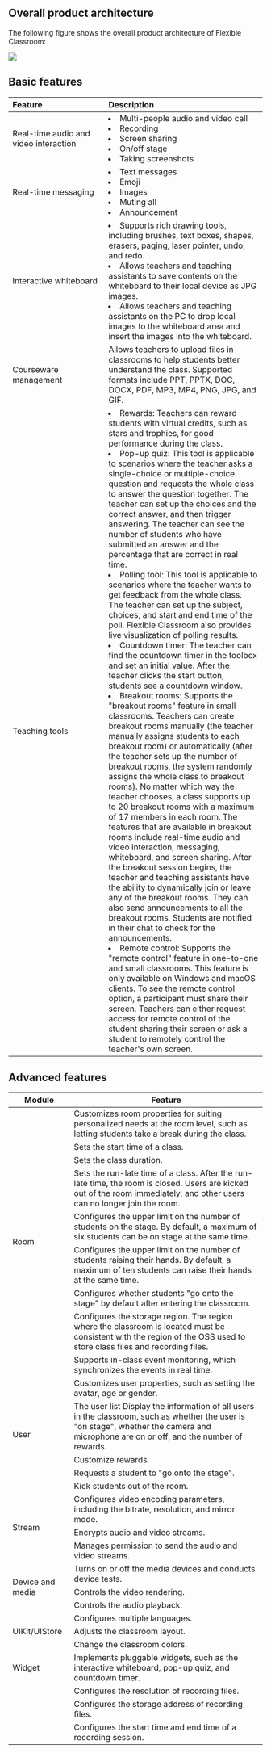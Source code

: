 ## Overall product architecture

The following figure shows the overall product architecture of Flexible Classroom:

![](https://web-cdn.agora.io/docs-files/1658392957746)

## Basic features

| <span style="white-space:nowrap;">Feature&emsp;&emsp;&emsp;&emsp;&emsp;&emsp;&emsp;</span> | Description |
| :----------------------------------------------------------- | :----------------------------------------------------------- |
| Real-time audio and video interaction | <li>Multi-people audio and video call</li><li>Recording</li><li>Screen sharing</li><li>On/off stage</li><li>Taking screenshots</li> |
| Real-time messaging | <li>Text messages</li><li>Emoji</li><li>Images</li><li>Muting all</li><li>Announcement</li> |
| Interactive whiteboard | <li>Supports rich drawing tools, including brushes, text boxes, shapes, erasers, paging, laser pointer, undo, and redo.</li><li>Allows teachers and teaching assistants to save contents on the whiteboard to their local device as JPG images.</li><li>Allows teachers and teaching assistants on the PC to drop local images to the whiteboard area and insert the images into the whiteboard.</li> |
| Courseware management | Allows teachers to upload files in classrooms to help students better understand the class. Supported formats include PPT, PPTX, DOC, DOCX, PDF, MP3, MP4, PNG, JPG, and GIF. |
| Teaching tools | <li>Rewards: Teachers can reward students with virtual credits, such as stars and trophies, for good performance during the class.</li><li>Pop-up quiz: This tool is applicable to scenarios where the teacher asks a single-choice or multiple-choice question and requests the whole class to answer the question together. The teacher can set up the choices and the correct answer, and then trigger answering. The teacher can see the number of students who have submitted an answer and the percentage that are correct in real time.</li><li>Polling tool: This tool is applicable to scenarios where the teacher wants to get feedback from the whole class. The teacher can set up the subject, choices, and start and end time of the poll. Flexible Classroom also provides live visualization of polling results.</li><li>Countdown timer: The teacher can find the countdown timer in the toolbox and set an initial value. After the teacher clicks the start button, students see a countdown window.</li><li>Breakout rooms: Supports the "breakout rooms" feature in small classrooms. Teachers can create breakout rooms manually (the teacher manually assigns students to each breakout room) or automatically (after the teacher sets up the number of breakout rooms, the system randomly assigns the whole class to breakout rooms). No matter which way the teacher chooses, a class supports up to 20 breakout rooms with a maximum of 17 members in each room. The features that are available in breakout rooms include real-time audio and video interaction, messaging, whiteboard, and screen sharing. After the breakout session begins, the teacher and teaching assistants have the ability to dynamically join or leave any of the breakout rooms. They can also send announcements to all the breakout rooms. Students are notified in their chat to check for the announcements.</li><li>Remote control: Supports the "remote control" feature in one-to-one and small classrooms. This feature is only available on Windows and macOS clients. To see the remote control option, a participant must share their screen. Teachers can either request access for remote control of the student sharing their screen or ask a student to remotely control the teacher's own screen.</li> |

## Advanced features

<table>
<thead>
  <tr>
    <th>Module</th>
    <th>Feature</th>
  </tr>
</thead>
<tbody>
  <tr>
    <td rowspan="9">Room</td>
    <td>Customizes room properties for suiting personalized needs at the room level, such as letting students take a break during the class.</td>
  </tr>
  <tr>
    <td>Sets the start time of a class.</td>
  </tr>
  <tr>
    <td>Sets the class duration.</td>
  </tr>
  <tr>
    <td>Sets the run-late time of a class. After the run-late time, the room is closed. Users are kicked out of the room immediately, and other users can no longer join the room.</td>
  </tr>
  <tr>
    <td>Configures the upper limit on the number of students on the stage. By default, a maximum of six students can be on stage at the same time.</td>
  </tr>
  <tr>
    <td>Configures the upper limit on the number of students raising their hands. By default, a maximum of ten students can raise their hands at the same time.</td>
  </tr>
  <tr>
    <td>Configures whether students "go onto the stage" by default after entering the classroom.</td>
  </tr>
  <tr>
    <td>Configures the storage region. The region where the classroom is located must be consistent with the region of the OSS used to store class files and recording files.</td>
  </tr>
  <tr>
    <td>Supports in-class event monitoring, which synchronizes the events in real time.</td>
  </tr>
  <tr>
    <td rowspan="5">User</td>
    <td>Customizes user properties, such as setting the avatar, age or gender.</td>
  </tr>
  <tr>
    <td>The user list Display the information of all users in the classroom, such as whether the user is "on stage", whether the camera and microphone are on or off, and the number of rewards.</td>
  </tr>
  <tr>
    <td>Customize rewards.</td>
  </tr>
  <tr>
    <td>Requests a student to "go onto the stage".</td>
  </tr>
  <tr>
    <td>Kick students out of the room.</td>
  </tr>
  <tr>
    <td rowspan="3">Stream</td>
    <td>Configures video encoding parameters, including the bitrate, resolution, and mirror mode.</td>
  </tr>
  <tr>
    <td>Encrypts audio and video streams.</td>
  </tr>
  <tr>
    <td>Manages permission to send the audio and video streams.</td>
  </tr>
  <tr>
    <td rowspan="3">Device and media</td>
    <td>Turns on or off the media devices and conducts device tests.</td>
  </tr>
  <tr>
    <td>Controls the video rendering.</td>
  </tr>
  <tr>
    <td>Controls the audio playback.</td>
  </tr>
  <tr>
    <td rowspan="3">UIKit/UIStore</td>
    <td>Configures multiple languages.</td>
  </tr>
  <tr>
    <td>Adjusts the classroom layout.</td>
  </tr>
  <tr>
    <td>Change the classroom colors.</td>
  </tr>
  <tr>
    <td>Widget</td>
    <td>Implements pluggable widgets, such as the interactive whiteboard, pop-up quiz, and countdown timer.</td>
  </tr>
  <tr>
    <td rowspan="3"></td>
    <td>Configures the resolution of recording files.</td>
  </tr>
  <tr>
    <td>Configures the storage address of recording files.</td>
  </tr>
  <tr>
    <td>Configures the start time and end time of a recording session.</td>
  </tr>
</tbody>
</table>